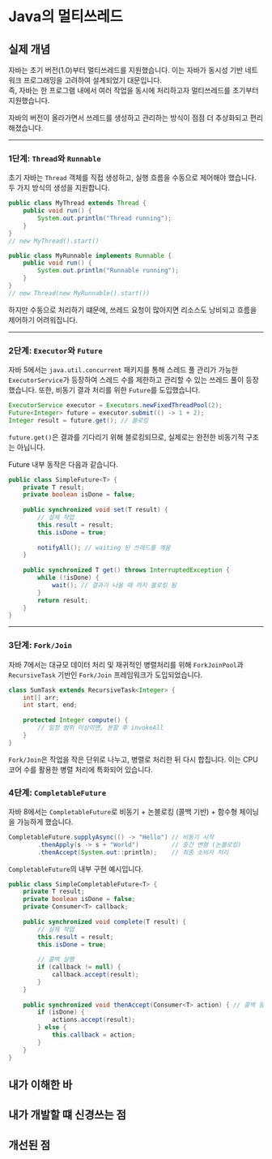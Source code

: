 # Java의 멀티쓰레드
## 실제 개념

자바는 초기 버전(1.0)부터 멀티쓰레드를 지원했습니다. 이는 자바가 동시성 기반 네트워크 프로그래밍을 고려하여 설계되었기 대문입니다.  
즉, 자바는 한 프로그램 내에서 여러 작업을 동시에 처리하고자 멀티쓰레드를 초기부터 지원했습니다.

자바의 버전이 올라가면서 쓰레드를 생성하고 관리하는 방식이 점점 더 추상화되고 편리해졌습니다. 

---
### 1단계: `Thread`와 `Runnable`
초기 자바는 `Thread` 객체를 직접 생성하고, 실행 흐름을 수동으로 제어해야 했습니다. 
두 가지 방식의 생성을 지원합니다.
```java
public class MyThread extends Thread {
    public void run() {
        System.out.println("Thread running");
    }
}
// new MyThread().start()

public class MyRunnable implements Runnable {
    public void run() {
        System.out.println("Runnable running");
    }
}
// new Thread(new MyRunnable().start())
```
하지만 수동으로 처리하기 떄문에, 쓰레드 요청이 많아지면 리소스도 낭비되고 흐름을 제어하기 어려워집니다.

---

### 2단계: `Executor`와 `Future`
자바 5에서는 `java.util.concurrent` 패키지를 통해 스레드 풀 관리가 가능한 `ExecutorService`가 등장하여 스레드 수를 제한하고 관리할 수 있는 쓰레드 풀이 등장했습니다.
또한, 비동기 결과 처리를 위한 `Future`를 도입했습니다.
```java
ExecutorService executor = Executors.newFixedThreadPool(2);
Future<Integer> future = executor.submit(() -> 1 + 2);
Integer result = future.get(); // 블로킹
```
`future.get()`은 결과를 기다리기 위해 블로킹되므로, 실제로는 완전한 비동기적 구조는 아닙니다. 

Future 내부 동작은 다음과 같습니다.
```java
public class SimpleFuture<T> {
    private T result;
    private boolean isDone = false;
    
    public synchronized void set(T result) {
        // 실제 작업
        this.result = result;
        this.isDone = true;
        
        notifyAll(); // waiting 된 쓰레드를 깨움
    }
    
    public synchronized T get() throws InterruptedException {
        while (!isDone) {
            wait(); // 결과가 나올 때 까지 블로킹 됨
        }
        return result;
    }
}
```
---

### 3단계: `Fork/Join`
자바 7에서는 대규모 데이터 처리 및 재귀적인 병렬처리를 위해 `ForkJoinPool`과 `RecursiveTask` 기반인 `Fork/Join` 프레임워크가 도입되었습니다.
```java
class SumTask extends RecursiveTask<Integer> {
    int[] arr;
    int start, end;
    
    protected Integer compute() {
        // 일정 범위 이상이면, 분할 후 invokeAll
    }
}
```
`Fork/Join`은 작업을 작은 단위로 나누고, 병렬로 처리한 뒤 다시 합칩니다. 이는 CPU 코어 수를 활용한 병렬 처리에 특화되어 있습니다.

### 4단계: `CompletableFuture`
자바 8에서는 `CompletableFuture`로 비동기 + 논블로킹 (콜백 기반) + 함수형 체이닝을 가능하게 했습니다.

```java
CompletableFuture.supplyAsync(() -> "Hello") // 비동기 시작
        .thenApply(s -> s + "World")         // 중간 변형 (논블로킹)
        .thenAccept(System.out::println);    // 최종 소비자 처리
```
`CompletableFuture`의 내부 구현 예시입니다.
```java
public class SimpleCompletableFuture<T> {
    private T result;
    private boolean isDone = false;
    private Consumer<T> callback;
    
    public synchronized void complete(T result) {
        // 실제 작업
        this.result = result;
        this.isDone = true;
        
        // 콜백 실행
        if (callback != null) {
            callback.accept(result);
        }
    }
    
    public synchronized void thenAccept(Consumer<T> action) { // 콜백 등록
        if (isDone) {
            actions.accept(result);
        } else {
            this.callback = action;
        }
    }
}

```

## 내가 이해한 바
## 내가 개발할 떄 신경쓰는 점
## 개선된 점

